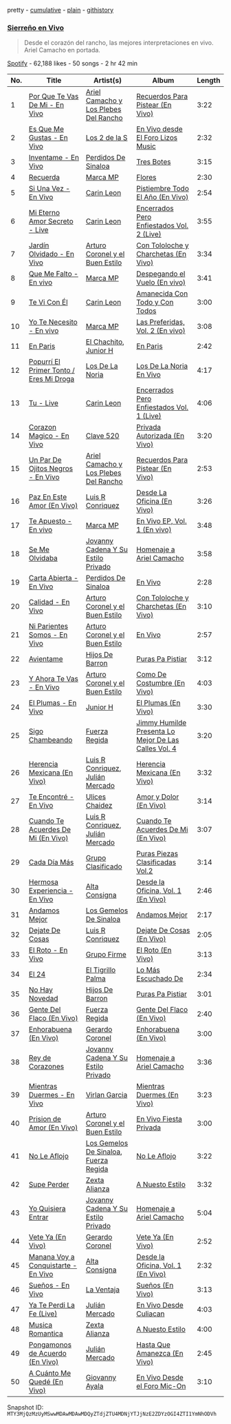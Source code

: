 pretty - [cumulative](/playlists/cumulative/37i9dQZF1DX0P1EPhWUeqB.md) - [plain](/playlists/plain/37i9dQZF1DX0P1EPhWUeqB) - [githistory](https://github.githistory.xyz/mackorone/spotify-playlist-archive/blob/main/playlists/plain/37i9dQZF1DX0P1EPhWUeqB)

### [Sierreño en Vivo](https://open.spotify.com/playlist/37i9dQZF1DX0P1EPhWUeqB)

> Desde el corazón del rancho, las mejores interpretaciones en vivo\. Ariel Camacho en portada.

[Spotify](https://open.spotify.com/user/spotify) - 62,188 likes - 50 songs - 2 hr 42 min

| No. | Title | Artist(s) | Album | Length |
|---|---|---|---|---|
| 1 | [Por Que Te Vas De Mi \- En Vivo](https://open.spotify.com/track/17gXGLgaVeONySly2voFIY) | [Ariel Camacho y Los Plebes Del Rancho](https://open.spotify.com/artist/2Lxa3SFNEW0alfRvtdXOul) | [Recuerdos Para Pistear \(En Vivo\)](https://open.spotify.com/album/16fN59xr7T4jknYJRfiH2F) | 3:22 |
| 2 | [Es Que Me Gustas \- En Vivo](https://open.spotify.com/track/6nyl8kugrRsjzvpFhvw4hE) | [Los 2 de la S](https://open.spotify.com/artist/4UqfXEVibVEPfoopm7Pduc) | [En Vivo desde El Foro Lizos Music](https://open.spotify.com/album/6Am6MERXwzXEATDw7cdnag) | 2:32 |
| 3 | [Inventame \- En Vivo](https://open.spotify.com/track/0nvXL0x4NISFWRoLNfZK4U) | [Perdidos De Sinaloa](https://open.spotify.com/artist/6LNlfExL1VfbLmpkVfg4N9) | [Tres Botes](https://open.spotify.com/album/1F1owTNPqlxFw4GxQL5PKK) | 3:15 |
| 4 | [Recuerda](https://open.spotify.com/track/2BaBwcllqDMkoD9184xOxP) | [Marca MP](https://open.spotify.com/artist/44mEtidu0VdRkIqO4IbkNa) | [Flores](https://open.spotify.com/album/1JWDyNqyEL0FQBaM1jc6KO) | 2:30 |
| 5 | [Si Una Vez \- En Vivo](https://open.spotify.com/track/2wdYohLJjdHt6jZASIGZuC) | [Carin Leon](https://open.spotify.com/artist/66ihevNkSYNzRAl44dx6jJ) | [Pistiembre Todo El Año \(En Vivo\)](https://open.spotify.com/album/4Q7M6FhTy0WhQcqHr8uIQt) | 2:54 |
| 6 | [Mi Eterno Amor Secreto \- Live](https://open.spotify.com/track/5Ipirnomv7UvSnOuH6Df6v) | [Carin Leon](https://open.spotify.com/artist/66ihevNkSYNzRAl44dx6jJ) | [Encerrados Pero Enfiestados Vol\. 2 \(Live\)](https://open.spotify.com/album/6vmqaUcI0dX1l7GE8FsACa) | 3:55 |
| 7 | [Jardín Olvidado \- En Vivo](https://open.spotify.com/track/2zVVkGVN3x6odrOQzWloaC) | [Arturo Coronel y el Buen Estilo](https://open.spotify.com/artist/4lFwjsLFRLWRtjtsNjl5al) | [Con Tololoche y Charchetas \(En Vivo\)](https://open.spotify.com/album/6AKZUXVBIOZLMYNchgmmzI) | 3:34 |
| 8 | [Que Me Falto \- En vivo](https://open.spotify.com/track/1nFSmF0g3tO3c5Y1FbTBsE) | [Marca MP](https://open.spotify.com/artist/44mEtidu0VdRkIqO4IbkNa) | [Despegando el Vuelo \(En vivo\)](https://open.spotify.com/album/3Ftnxdxa5fGWKuMMrncCNF) | 3:41 |
| 9 | [Te Vi Con Él](https://open.spotify.com/track/3zK8zUmJzPAF4x1AtkxIcR) | [Carin Leon](https://open.spotify.com/artist/66ihevNkSYNzRAl44dx6jJ) | [Amanecida Con Todo y Con Todos](https://open.spotify.com/album/21EdAKCODBRv3OSIEHSYUa) | 3:00 |
| 10 | [Yo Te Necesito \- En vivo](https://open.spotify.com/track/6Yjh5hEKRWoQRM3ltyBOIt) | [Marca MP](https://open.spotify.com/artist/44mEtidu0VdRkIqO4IbkNa) | [Las Preferidas, Vol\. 2 \(En vivo\)](https://open.spotify.com/album/7drHvS63o9Crp4k85GNo9D) | 3:08 |
| 11 | [En Paris](https://open.spotify.com/track/1Fuc3pBiPFxAeSJoO8tDh5) | [El Chachito](https://open.spotify.com/artist/6OP8Y0UsezppFkU1hZU6EJ), [Junior H](https://open.spotify.com/artist/7Gi6gjaWy3DxyilpF1a8Is) | [En Paris](https://open.spotify.com/album/02t065wNWRCc7Yz9jG0ahR) | 2:42 |
| 12 | [Popurrí El Primer Tonto / Eres Mi Droga](https://open.spotify.com/track/1M7nsuYEzpzxQDAZcLCEBs) | [Los De La Noria](https://open.spotify.com/artist/4S5t9CJJNjl6zEp5e1OMiO) | [Los De La Noria En Vivo](https://open.spotify.com/album/1FGMR17jQ6VQgsHWDKmWUF) | 4:17 |
| 13 | [Tu \- Live](https://open.spotify.com/track/64xuDtR4TKUI8JAeZoqndu) | [Carin Leon](https://open.spotify.com/artist/66ihevNkSYNzRAl44dx6jJ) | [Encerrados Pero Enfiestados Vol\. 1 \(Live\)](https://open.spotify.com/album/3EznPHQJtIYF3OH2gFUt9K) | 4:06 |
| 14 | [Corazon Magico \- En Vivo](https://open.spotify.com/track/58nJLyfchtA632DTtM3uF4) | [Clave 520](https://open.spotify.com/artist/3DnH9jotIhBLs9xikHAp54) | [Privada Autorizada \(En Vivo\)](https://open.spotify.com/album/4zdbcKH6Pj7qv5gTJmxdxX) | 3:20 |
| 15 | [Un Par De Ojitos Negros \- En Vivo](https://open.spotify.com/track/3SRlnI2CtjzfsT0m8yVfdq) | [Ariel Camacho y Los Plebes Del Rancho](https://open.spotify.com/artist/2Lxa3SFNEW0alfRvtdXOul) | [Recuerdos Para Pistear \(En Vivo\)](https://open.spotify.com/album/16fN59xr7T4jknYJRfiH2F) | 2:53 |
| 16 | [Paz En Este Amor \(En Vivo\)](https://open.spotify.com/track/559TDjQpWrtOnZXdFnRfYj) | [Luis R Conriquez](https://open.spotify.com/artist/0pePYDrJGk8gqMRbXrLJC8) | [Desde La Oficina \(En Vivo\)](https://open.spotify.com/album/6Ze9Ja5wGsNBu6igmWWBNy) | 3:26 |
| 17 | [Te Apuesto \- En vivo](https://open.spotify.com/track/7wnO6pBzcWWT8zT4vFx7hM) | [Marca MP](https://open.spotify.com/artist/44mEtidu0VdRkIqO4IbkNa) | [En Vivo EP, Vol\. 1 \(En vivo\)](https://open.spotify.com/album/6ewLeV1GpI2Jg1vMXqXBIN) | 3:48 |
| 18 | [Se Me Olvidaba](https://open.spotify.com/track/3NxlNvOYq3hgFhmQtXiVrK) | [Jovanny Cadena Y Su Estilo Privado](https://open.spotify.com/artist/0aaYORc6Zmp1SCXhRRDwNW) | [Homenaje a Ariel Camacho](https://open.spotify.com/album/1wa28qmB7ntPQ1iMhJlRCX) | 3:58 |
| 19 | [Carta Abierta \- En Vivo](https://open.spotify.com/track/6fR8JchZYueUVGY5NojnMs) | [Perdidos De Sinaloa](https://open.spotify.com/artist/6LNlfExL1VfbLmpkVfg4N9) | [En Vivo](https://open.spotify.com/album/1biWQccrv9YnXyhT1gDg2m) | 2:28 |
| 20 | [Calidad \- En Vivo](https://open.spotify.com/track/3higLyEq4Zt7TalZ410zuF) | [Arturo Coronel y el Buen Estilo](https://open.spotify.com/artist/4lFwjsLFRLWRtjtsNjl5al) | [Con Tololoche y Charchetas \(En Vivo\)](https://open.spotify.com/album/6AKZUXVBIOZLMYNchgmmzI) | 3:10 |
| 21 | [Ni Parientes Somos \- En Vivo](https://open.spotify.com/track/0HXZHA50d8dvfUZXlSEllQ) | [Arturo Coronel y el Buen Estilo](https://open.spotify.com/artist/4lFwjsLFRLWRtjtsNjl5al) | [En Vivo](https://open.spotify.com/album/67QL5vLiYRrqJ3UVH40ztP) | 2:57 |
| 22 | [Avientame](https://open.spotify.com/track/3lcyQwnKtv1IF2fTImKHjF) | [Hijos De Barron](https://open.spotify.com/artist/32YGQsNtuwyobFFnn8ikpe) | [Puras Pa Pistiar](https://open.spotify.com/album/7nr2mTxYR1DO1RgaOOT7aJ) | 3:12 |
| 23 | [Y Ahora Te Vas \- En Vivo](https://open.spotify.com/track/2HT39Ri8skpoDiuTPAD7LM) | [Arturo Coronel y el Buen Estilo](https://open.spotify.com/artist/4lFwjsLFRLWRtjtsNjl5al) | [Como De Costumbre \(En Vivo\)](https://open.spotify.com/album/0tefO5JXpzrflvnQdFlsaF) | 4:03 |
| 24 | [El Plumas \- En Vivo](https://open.spotify.com/track/5QZCV5YihVsaWUbKZkWH4s) | [Junior H](https://open.spotify.com/artist/7Gi6gjaWy3DxyilpF1a8Is) | [El Plumas \(En Vivo\)](https://open.spotify.com/album/6GB1PDimXrLWIya6jgXkBs) | 3:30 |
| 25 | [Sigo Chambeando](https://open.spotify.com/track/4PR0r2us3a64lTew6TVlF2) | [Fuerza Regida](https://open.spotify.com/artist/0ys2OFYzWYB5hRDLCsBqxt) | [Jimmy Humilde Presenta Lo Mejor De Las Calles Vol\. 4](https://open.spotify.com/album/22P1ttI3jFPolCl6HCfhLX) | 3:20 |
| 26 | [Herencia Mexicana \(En Vivo\)](https://open.spotify.com/track/1mN0VG09xkwIDUE4d7YtpG) | [Luis R Conriquez](https://open.spotify.com/artist/0pePYDrJGk8gqMRbXrLJC8), [Julián Mercado](https://open.spotify.com/artist/4NEQrC4AlByMUOmOp9H5hZ) | [Herencia Mexicana \(En Vivo\)](https://open.spotify.com/album/3g63TDcScjdeK4wreIJ5Xy) | 3:32 |
| 27 | [Te Encontré \- En Vivo](https://open.spotify.com/track/5MyH0HWPtx6Ua7IVdCsrjE) | [Ulices Chaidez](https://open.spotify.com/artist/5npvUMe1CGnIhTX7OaLGVV) | [Amor y Dolor \(En Vivo\)](https://open.spotify.com/album/07MjejZluBKxlicNhE0WMq) | 3:14 |
| 28 | [Cuando Te Acuerdes De Mi \(En Vivo\)](https://open.spotify.com/track/1pQrVutT9kzgLavLMUFubD) | [Luis R Conriquez](https://open.spotify.com/artist/0pePYDrJGk8gqMRbXrLJC8), [Julián Mercado](https://open.spotify.com/artist/4NEQrC4AlByMUOmOp9H5hZ) | [Cuando Te Acuerdes De Mi \(En Vivo\)](https://open.spotify.com/album/3c985F15MGQkPkUlCBPj79) | 3:07 |
| 29 | [Cada Día Más](https://open.spotify.com/track/37M0GYC3r8TdrU8xUArRUq) | [Grupo Clasificado](https://open.spotify.com/artist/5ZGrM7y0Z6yF3s9dBjHWi9) | [Puras Piezas Clasificadas Vol.2](https://open.spotify.com/album/2ZhSpnAQXDQa1dsVXXmDr1) | 3:14 |
| 30 | [Hermosa Experiencia \- En Vivo](https://open.spotify.com/track/46V1KzxDmtIpG4etu9pMM9) | [Alta Consigna](https://open.spotify.com/artist/0DjAjUeZwSixK0dRwplBXb) | [Desde la Oficina, Vol\. 1 \(En Vivo\)](https://open.spotify.com/album/2Ks3v9EkTNK6gVADfFuXyx) | 2:46 |
| 31 | [Andamos Mejor](https://open.spotify.com/track/3K56RPWS4q200IwHiIZcUD) | [Los Gemelos De Sinaloa](https://open.spotify.com/artist/1Zkxm1dM3HI3QkTmxUEVQA) | [Andamos Mejor](https://open.spotify.com/album/2NQwwZeDFB6bTXg8rcAFsf) | 2:17 |
| 32 | [Dejate De Cosas](https://open.spotify.com/track/3as1oPfPMw6Dj4r0T8wRDF) | [Luis R Conriquez](https://open.spotify.com/artist/0pePYDrJGk8gqMRbXrLJC8) | [Dejate De Cosas \(En Vivo\)](https://open.spotify.com/album/15Agp87LSD2IlX96CKQ3ZD) | 2:05 |
| 33 | [El Roto \- En Vivo](https://open.spotify.com/track/21bfgzz92T3L96IsFn8Kvy) | [Grupo Firme](https://open.spotify.com/artist/1dKdetem2xEmjgvyymzytS) | [El Roto \(En Vivo\)](https://open.spotify.com/album/27s5ZMaL6YlRmV1DIeIONb) | 3:13 |
| 34 | [El 24](https://open.spotify.com/track/3NonQgxZnkfpWDBdzHQf0k) | [El Tigrillo Palma](https://open.spotify.com/artist/2usAJ9Mtrw570XlQ5MHJek) | [Lo Más Escuchado De](https://open.spotify.com/album/0Vp01LOGNIS2NXudZqhIwA) | 2:34 |
| 35 | [No Hay Novedad](https://open.spotify.com/track/6SWMzKV5PzHn607pIHSN9k) | [Hijos De Barron](https://open.spotify.com/artist/32YGQsNtuwyobFFnn8ikpe) | [Puras Pa Pistiar](https://open.spotify.com/album/7nr2mTxYR1DO1RgaOOT7aJ) | 3:01 |
| 36 | [Gente Del Flaco \(En Vivo\)](https://open.spotify.com/track/1nW1RDf642yzi44mOMd4pM) | [Fuerza Regida](https://open.spotify.com/artist/0ys2OFYzWYB5hRDLCsBqxt) | [Gente Del Flaco \(En Vivo\)](https://open.spotify.com/album/5xXahZGlUcDx4oYEsAiBjg) | 2:40 |
| 37 | [Enhorabuena \(En Vivo\)](https://open.spotify.com/track/5aX7oH3i0fwGlOiUDberVb) | [Gerardo Coronel](https://open.spotify.com/artist/6JoYL9QYbdgPb6EuE5J2pC) | [Enhorabuena \(En Vivo\)](https://open.spotify.com/album/5iUaoiGc5CgpMbG5tREyYv) | 3:00 |
| 38 | [Rey de Corazones](https://open.spotify.com/track/2RIv4aSthOp2R6xMXU0JG1) | [Jovanny Cadena Y Su Estilo Privado](https://open.spotify.com/artist/0aaYORc6Zmp1SCXhRRDwNW) | [Homenaje a Ariel Camacho](https://open.spotify.com/album/1wa28qmB7ntPQ1iMhJlRCX) | 3:36 |
| 39 | [Mientras Duermes \- En Vivo](https://open.spotify.com/track/1Yx3iqFwDTXSKoXhCAi8UI) | [Virlan Garcia](https://open.spotify.com/artist/0vjeBgTzYTwmYoVySJzXGD) | [Mientras Duermes \(En Vivo\)](https://open.spotify.com/album/78GkhLkn5v6q6PkNFbDFYs) | 3:23 |
| 40 | [Prision de Amor \(En Vivo\)](https://open.spotify.com/track/6xD9FbY40IWNyXW9TQFZLr) | [Arturo Coronel y el Buen Estilo](https://open.spotify.com/artist/4lFwjsLFRLWRtjtsNjl5al) | [En Vivo Fiesta Privada](https://open.spotify.com/album/2p8XaEUalyK1AW0odivWfM) | 3:00 |
| 41 | [No Le Aflojo](https://open.spotify.com/track/7ifMxHITc3NIipJO4R5NGb) | [Los Gemelos De Sinaloa](https://open.spotify.com/artist/1Zkxm1dM3HI3QkTmxUEVQA), [Fuerza Regida](https://open.spotify.com/artist/0ys2OFYzWYB5hRDLCsBqxt) | [No Le Aflojo](https://open.spotify.com/album/3VABPNfUfSP5DurV7CUZaH) | 3:22 |
| 42 | [Supe Perder](https://open.spotify.com/track/7d17BrhPWCG56idoTI7wiB) | [Zexta Alianza](https://open.spotify.com/artist/2dMIA9Z9kAwjqHptVnccGX) | [A Nuesto Estilo](https://open.spotify.com/album/4FK0yntpe63uSLpdepJCXi) | 3:32 |
| 43 | [Yo Quisiera Entrar](https://open.spotify.com/track/17HSfx9GvpzcLxR7hBjEQR) | [Jovanny Cadena Y Su Estilo Privado](https://open.spotify.com/artist/0aaYORc6Zmp1SCXhRRDwNW) | [Homenaje a Ariel Camacho](https://open.spotify.com/album/1wa28qmB7ntPQ1iMhJlRCX) | 5:04 |
| 44 | [Vete Ya \(En Vivo\)](https://open.spotify.com/track/0PyYIGJgxnwuSZZG7NIDnr) | [Gerardo Coronel](https://open.spotify.com/artist/6JoYL9QYbdgPb6EuE5J2pC) | [Vete Ya \(En Vivo\)](https://open.spotify.com/album/5IlP8UKRJ8Fl7kqRqclyua) | 2:52 |
| 45 | [Manana Voy a Conquistarte \- En Vivo](https://open.spotify.com/track/4ZyrUecIqxtU4CmbIw39YV) | [Alta Consigna](https://open.spotify.com/artist/0DjAjUeZwSixK0dRwplBXb) | [Desde la Oficina, Vol\. 1 \(En Vivo\)](https://open.spotify.com/album/2Ks3v9EkTNK6gVADfFuXyx) | 2:32 |
| 46 | [Sueños \- En Vivo](https://open.spotify.com/track/5QOT1sGylJpGdzzBOoFCKr) | [La Ventaja](https://open.spotify.com/artist/6tmdudtl1wM5WwTIqZX0WD) | [Sueños \(En Vivo\)](https://open.spotify.com/album/2t3gTGcqJOyX4Rzy90LL19) | 3:13 |
| 47 | [Ya Te Perdi La Fe \(Live\)](https://open.spotify.com/track/6nmGuhprzvydoBnofttJoF) | [Julián Mercado](https://open.spotify.com/artist/4NEQrC4AlByMUOmOp9H5hZ) | [En Vivo Desde Culiacan](https://open.spotify.com/album/2nKOlebl1xCOTLW3BjYr5n) | 4:03 |
| 48 | [Musica Romantica](https://open.spotify.com/track/3RUOmBIs2vB2rYGPjAanBU) | [Zexta Alianza](https://open.spotify.com/artist/2dMIA9Z9kAwjqHptVnccGX) | [A Nuesto Estilo](https://open.spotify.com/album/4FK0yntpe63uSLpdepJCXi) | 4:00 |
| 49 | [Pongamonos de Acuerdo \(En Vivo\)](https://open.spotify.com/track/2HO9zqs79FIww8Fr2ntSY9) | [Julián Mercado](https://open.spotify.com/artist/4NEQrC4AlByMUOmOp9H5hZ) | [Hasta Que Amanezca \(En Vivo\)](https://open.spotify.com/album/0rYJq4WZGAeNCorqFaLSKO) | 2:45 |
| 50 | [A Cuánto Me Quedé \(En Vivo\)](https://open.spotify.com/track/15P5oTWgYS0DRtuurDBzJG) | [Giovanny Ayala](https://open.spotify.com/artist/0OmIOUU8SceGFVrqrEm70j) | [En Vivo Desde el Foro Mic\-On](https://open.spotify.com/album/5hJa5h4rstcR2Y3GEv964s) | 3:10 |

Snapshot ID: `MTY3MjQzMzUyMSwwMDAwMDAwMDQyZTdjZTU4MDNjYTJjNzE2ZDYzOGI4ZTI1YmNhODVh`
